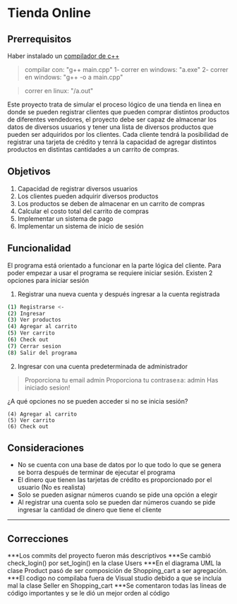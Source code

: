 # Tienda Online
## Prerrequisitos
Haber instalado un [compilador de c++](https://sourceforge.net/projects/mingw/files/latest/download)

>compilar con: "g++ main.cpp"
>1- correr en windows: "a.exe"
> 2- correr en windows: "g++ -o a main.cpp"

>correr en linux: "/a.out"

Este proyecto trata de simular el proceso lógico de una tienda en linea en donde se pueden registrar clientes que pueden comprar distintos productos de diferentes vendedores, el proyecto debe ser capaz de almacenar los datos de diversos usuarios y tener una lista de diversos productos que pueden ser adquiridos por los clientes. Cada cliente tendrá la posibilidad de registrar una tarjeta de crédito y tenrá la capacidad de agregar distintos productos en distintas cantidades a un carrito de compras.

## Objetivos

 1. Capacidad de registrar diversos usuarios
 2. Los clientes pueden adquirir diversos productos
 3. Los productos se deben de almacenar en un carrito de compras
 4. Calcular el costo total del carrito de compras
 5. Implementar un sistema de pago
 6. Implementar un sistema de inicio de sesión

## Funcionalidad

El programa está orientado a funcionar en la parte lógica del cliente.
Para poder empezar a usar el programa se requiere iniciar sesión.
Existen 2 opciones para iniciar sesión

 1. Registrar una nueva cuenta y después ingresar a la cuenta registrada

 
```bash
(1) Registrarse <-
(2) Ingresar
(3) Ver productos
(4) Agregar al carrito
(5) Ver carrito
(6) Check out
(7) Cerrar sesion
(8) Salir del programa
```

 2. Ingresar con una cuenta predeterminada de administrador

> Proporciona tu email
admin
Proporciona tu contrase±a:
admin
Has iniciado sesion!

¿A qué opciones no se pueden acceder si no se inicia sesión?
```
(4) Agregar al carrito
(5) Ver carrito
(6) Check out
```
## Consideraciones

 - No se cuenta con una base de datos por lo que todo lo que se genera se borra después de terminar de ejecutar el programa
 - El dinero que tienen las tarjetas de crédito es proporcionado por el usuario (No es realista)
 - Solo se pueden asignar números cuando se pide una opción a elegir
 - Al registrar una cuenta solo se pueden dar números cuando se pide ingresar la cantidad de dinero que tiene el cliente

***

## Correcciones

***Los commits del proyecto fueron más descriptivos
***Se cambió check_login() por set_login() en la clase Users
***En el diagrama UML la clase Product pasó de ser composición de Shopping_cart a ser agregación.
***El codigo no compilaba fuera de Visual studio debido a que se incluía mal la clase Seller en Shopping_cart
***Se comentaron todas las lineas de código importantes y se le dió un mejor orden al código
